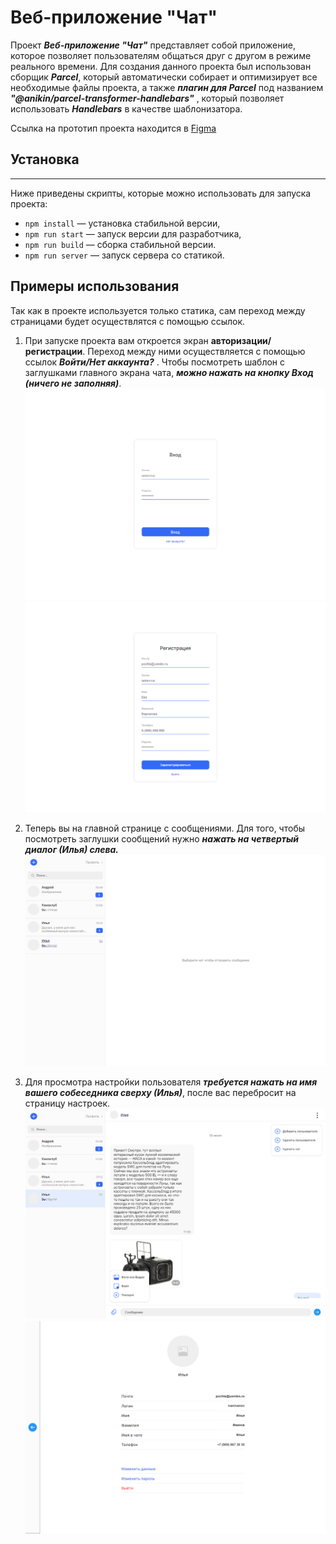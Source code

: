 # Веб-приложение "Чат"

Проект **_Веб-приложение "Чат"_** представляет собой приложение, которое позволяет пользователям общаться друг с другом в режиме реального времени. Для создания данного проекта был использован сборщик **_Parcel_**, который автоматически собирает и оптимизирует все необходимые файлы проекта, а также **_плагин для Parcel_** под названием **_"@anikin/parcel-transformer-handlebars"_** , который позволяет использовать **_Handlebars_** в качестве шаблонизатора.

Ссылка на прототип проекта находится в [Figma](<https://www.figma.com/file/zdz0Xx0vvfUfVxJAtP5cyw/Chat_external_link-(Copy)?type=design&node-id=1-2&t=PXivSqJXneHc7oUe-0>)

## Установка

---

Ниже приведены скрипты, которые можно использовать для запуска проекта:

- `npm install` — установка стабильной версии,
- `npm run start` — запуск версии для разработчика,
- `npm run build` — сборка стабильной версии.
- `npm run server` — запуск сервера со статикой.

## Примеры использования

Так как в проекте используется только статика, сам переход между страницами будет осуществлятся с помощью ссылок.

1. При запуске проекта вам откроется экран **авторизации/регистрации**. Переход между ними осуществляется с помощью ссылок **_Войти/Нет аккаунта?_** . Чтобы посмотреть шаблон с заглушками главного экрана чата, **_можно нажать на кнопку Вход (ничего не заполняя)_**.
   ![sc1](./src/assets/img/img-readme/sc1.png)
   ![sc2](./src/assets/img/img-readme/sc2.png)

2. Теперь вы на главной странице с сообщениями. Для того, чтобы посмотреть заглушки сообщений нужно **_нажать на четвертый диалог (Илья) слева._**
   ![sc3](./src/assets/img/img-readme/sc3.png)
3. Для просмотра настройки пользователя **_требуется нажать на имя вашего собеседника сверху (Илья)_**, после вас перебросит на страницу настроек.
   ![sc4](./src/assets/img/img-readme/sc4.png)
   ![sc5](./src/assets/img/img-readme/sc5.png)
